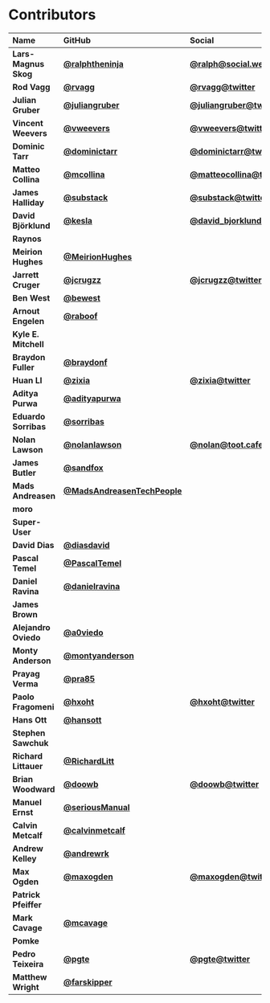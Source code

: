 # Contributors

| Name                 | GitHub                                                                     | Social                                                              |
| :------------------- | :------------------------------------------------------------------------- | :------------------------------------------------------------------ |
| **Lars-Magnus Skog** | [**@ralphtheninja**](https://github.com/ralphtheninja)                     | [**@ralph@social.weho.st**](https://social.weho.st/@ralph)          |
| **Rod Vagg**         | [**@rvagg**](https://github.com/rvagg)                                     | [**@rvagg@twitter**](https://twitter.com/rvagg)                     |
| **Julian Gruber**    | [**@juliangruber**](https://github.com/juliangruber)                       | [**@juliangruber@twitter**](https://twitter.com/juliangruber)       |
| **Vincent Weevers**  | [**@vweevers**](https://github.com/vweevers)                               | [**@vweevers@twitter**](https://twitter.com/vweevers)               |
| **Dominic Tarr**     | [**@dominictarr**](https://github.com/dominictarr)                         | [**@dominictarr@twitter**](https://twitter.com/dominictarr)         |
| **Matteo Collina**   | [**@mcollina**](https://github.com/mcollina)                               | [**@matteocollina@twitter**](https://twitter.com/matteocollina)     |
| **James Halliday**   | [**@substack**](https://github.com/substack)                               | [**@substack@twitter**](https://twitter.com/substack)               |
| **David Björklund**  | [**@kesla**](https://github.com/kesla)                                     | [**@david_bjorklund@twitter**](https://twitter.com/david_bjorklund) |
| **Raynos**           |                                                                            |                                                                     |
| **Meirion Hughes**   | [**@MeirionHughes**](https://github.com/MeirionHughes)                     |                                                                     |
| **Jarrett Cruger**   | [**@jcrugzz**](https://github.com/jcrugzz)                                 | [**@jcrugzz@twitter**](https://twitter.com/jcrugzz)                 |
| **Ben West**         | [**@bewest**](https://github.com/bewest)                                   |                                                                     |
| **Arnout Engelen**   | [**@raboof**](https://github.com/raboof)                                   |                                                                     |
| **Kyle E. Mitchell** |                                                                            |                                                                     |
| **Braydon Fuller**   | [**@braydonf**](https://github.com/braydonf)                               |                                                                     |
| **Huan LI**          | [**@zixia**](https://github.com/zixia)                                     | [**@zixia@twitter**](https://twitter.com/zixia)                     |
| **Aditya Purwa**     | [**@adityapurwa**](https://github.com/adityapurwa)                         |                                                                     |
| **Eduardo Sorribas** | [**@sorribas**](https://github.com/sorribas)                               |                                                                     |
| **Nolan Lawson**     | [**@nolanlawson**](https://github.com/nolanlawson)                         | [**@nolan@toot.cafe**](https://toot.cafe/@nolan)                    |
| **James Butler**     | [**@sandfox**](https://github.com/sandfox)                                 |                                                                     |
| **Mads Andreasen**   | [**@MadsAndreasenTechPeople**](https://github.com/MadsAndreasenTechPeople) |                                                                     |
| **moro**             |                                                                            |                                                                     |
| **Super-User**       |                                                                            |                                                                     |
| **David Dias**       | [**@diasdavid**](https://github.com/diasdavid)                             |                                                                     |
| **Pascal Temel**     | [**@PascalTemel**](https://github.com/PascalTemel)                         |                                                                     |
| **Daniel Ravina**    | [**@danielravina**](https://github.com/danielravina)                       |                                                                     |
| **James Brown**      |                                                                            |                                                                     |
| **Alejandro Oviedo** | [**@a0viedo**](https://github.com/a0viedo)                                 |                                                                     |
| **Monty Anderson**   | [**@montyanderson**](https://github.com/montyanderson)                     |                                                                     |
| **Prayag Verma**     | [**@pra85**](https://github.com/pra85)                                     |                                                                     |
| **Paolo Fragomeni**  | [**@hxoht**](https://github.com/hxoht)                                     | [**@hxoht@twitter**](https://twitter.com/hxoht)                     |
| **Hans Ott**         | [**@hansott**](https://github.com/hansott)                                 |                                                                     |
| **Stephen Sawchuk**  |                                                                            |                                                                     |
| **Richard Littauer** | [**@RichardLitt**](https://github.com/RichardLitt)                         |                                                                     |
| **Brian Woodward**   | [**@doowb**](https://github.com/doowb)                                     | [**@doowb@twitter**](https://twitter.com/doowb)                     |
| **Manuel Ernst**     | [**@seriousManual**](https://github.com/seriousManual)                     |                                                                     |
| **Calvin Metcalf**   | [**@calvinmetcalf**](https://github.com/calvinmetcalf)                     |                                                                     |
| **Andrew Kelley**    | [**@andrewrk**](https://github.com/andrewrk)                               |                                                                     |
| **Max Ogden**        | [**@maxogden**](https://github.com/maxogden)                               | [**@maxogden@twitter**](https://twitter.com/maxogden)               |
| **Patrick Pfeiffer** |                                                                            |                                                                     |
| **Mark Cavage**      | [**@mcavage**](https://github.com/mcavage)                                 |                                                                     |
| **Pomke**            |                                                                            |                                                                     |
| **Pedro Teixeira**   | [**@pgte**](https://github.com/pgte)                                       | [**@pgte@twitter**](https://twitter.com/pgte)                       |
| **Matthew Wright**   | [**@farskipper**](https://github.com/farskipper)                           |                                                                     |
